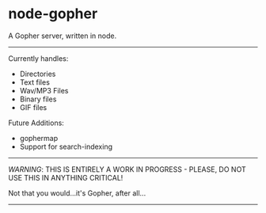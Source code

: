 node-gopher
==================

A Gopher server, written in node.

<hr>

Currently handles:

* Directories
* Text files
* Wav/MP3 Files
* Binary files
* GIF files

Future Additions:

* gophermap
* Support for search-indexing

<hr>

*WARNING*: THIS IS ENTIRELY A WORK IN PROGRESS - PLEASE, DO NOT USE THIS IN ANYTHING CRITICAL!

Not that you would...it's Gopher, after all...

<hr>